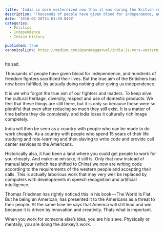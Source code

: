 ```yaml
---
title: 'India is more westernized now than it was during the British rule'
description: 'Thousands of people have given blood for independence, and hundreds of freedom fighters sacrificed their lives. But the true aim of the Britishers has now been fulfilled, by actually doing nothing…'
date: '2016-02-20T14:01:39.849Z'
categories:
  - Politics
  - Independence
  - Indian History

published: true
canonicalLink: https://medium.com/@paramaggarwal/india-is-more-westernized-now-than-it-was-during-the-british-rule-c7c8c0bb2c19
---
```


Its sad.

Thousands of people have given blood for independence, and hundreds of freedom fighters sacrificed their lives. But the true aim of the Britishers has now been fulfilled, by actually doing nothing after giving us independence.

It is we who forgot the true aim of our fighters and leaders. To keep alive the cultural heritage, diversity, respect and use of domestic products. We feel that these things are still there, but it is only so because these were so plentiful that even after reducing so much they still exist. It is a matter of time before they die completely, and India loses it culturally rich image completely.

India will then be seen as a country with people who can be made to do work cheaply. As a country with people who spend 15 years of their life studying and rote-learning and then slaving to write code and provide call center services to the Americans.

Historically also, it had been a land where you could get people to work for you cheaply. And make no mistake, it still is. Only that now instead of manual labour (which has shifted to China) we now are writing code according to the requirements of the western people and accepting their calls. This is actually laborious work that may very well be replaced by computers with developments in speech recognition and artificial intelligence.

Thomas Friedman has rightly noticed this in his book — The World Is Flat. But he being an American, has presented it to the Americans as a threat to their people. At the same time he says that America will still lead and win because it is driven by innovation and creativity. Thats what is important.

When you work for someone else’s idea, you are his slave. Physically or mentally, you are doing the donkey’s work.
